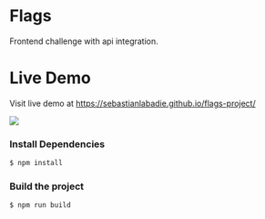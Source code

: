 # Flags
Frontend challenge with api integration.

# Live Demo
Visit live demo at <https://sebastianlabadie.github.io/flags-project/>

![](screenshots.png)

### Install Dependencies
```sh
$ npm install 
```

### Build the project
```sh
$ npm run build
```
